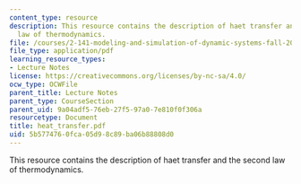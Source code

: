 ```yaml
---
content_type: resource
description: This resource contains the description of haet transfer and the second
  law of thermodynamics.
file: /courses/2-141-modeling-and-simulation-of-dynamic-systems-fall-2006/5b5774760fca05d98c89ba06b88808d0_heat_transfer.pdf
file_type: application/pdf
learning_resource_types:
- Lecture Notes
license: https://creativecommons.org/licenses/by-nc-sa/4.0/
ocw_type: OCWFile
parent_title: Lecture Notes
parent_type: CourseSection
parent_uid: 9a04adf5-76eb-27f5-97a0-7e810f0f306a
resourcetype: Document
title: heat_transfer.pdf
uid: 5b577476-0fca-05d9-8c89-ba06b88808d0
---
```

This resource contains the description of haet transfer and the second law of thermodynamics.